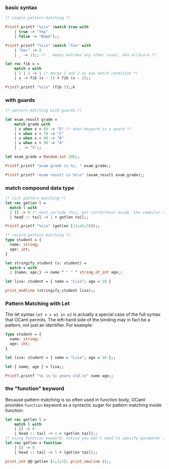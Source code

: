 ### basic syntax

```ocaml 
(* simple pattern matching *)

Printf.printf "%s\n" (match true with
    | true -> "Yep"
    | false -> "Nope");;

Printf.printf "%i\n" (match "foo" with
    | "bar" -> 0
    | _ -> 1);; (* _ means matches any other cases, aka wildcard *)

let rec fib x =
    match x with
    | 1 | 2 -> 1 (* merge 1 and 2 as one match condition *)
    | x -> fib (x - 1) + fib (x - 2);;

Printf.printf "%i\n" (fib 5);;k
```

### with guards

```ocaml
(* pattern matching with guards *)

let exam_result grade =
    match grade with
    | x when x < 60 -> "D" (* when keyword is a guard *)
    | x when x < 70 -> "C"
    | x when x < 80 -> "B"
    | x when x < 90 -> "A"
    | _ -> "S";; 

let exam_grade = Random.int 100;;

Printf.printf "exam grade is %i, " exam_grade;;

Printf.printf "exam result is %s\n" (exam_result exam_grade);;
```

### match compound data type

```ocaml
(* list pattern matching *)
let rec getlen l =
  match l with
  | [] -> 0 (* must include this, put correctness aside, the compiler will complain if pattern matching is not exhaustive *)
  | head :: tail -> 1 + getlen tail;;

Printf.printf "%i\n" (getlen [13;45;78]);;

(* record pattern matching *)
type student = {
  name: string;
  age: int;
}

let stringify_student (s: student) =
  match s with
  | {name; age;} -> name ^ " " ^ string_of_int age;;

let lisa: student = { name = "Lisa"; age = 10 }

print_endline (stringify_student lisa);;
```

### Pattern Matching with Let

The let syntax `let v = e1 in e2` is actually a special case of the full syntax that OCaml permits. The left-hand side of the binding may in fact be a pattern, not just an identifier. For example:

```ocaml
type student = {
  name: string;
  age: int;
}

let lisa: student = { name = "Lisa"; age = 10 };;

let { name; age } = lisa;;

Printf.printf "%s is %i years old.\n" name age;;
```

### the "function" keyword

Because pattern matching is so often used in function body, OCaml provides `function` keyword as a syntactic sugar for pattern matching inside function:

```ocaml
let rec getlen l =
    match l with
    | [] -> 0
    | head :: tail -> 1 + (getlen tail);;
(* using function keyword, notice you don't need to specify parameter as well *)
let rec getlen = function
    | [] -> 0
    | head :: tail -> 1 + (getlen tail);;

print_int @@ getlen [1;2;3]; print_newline ();;
```

